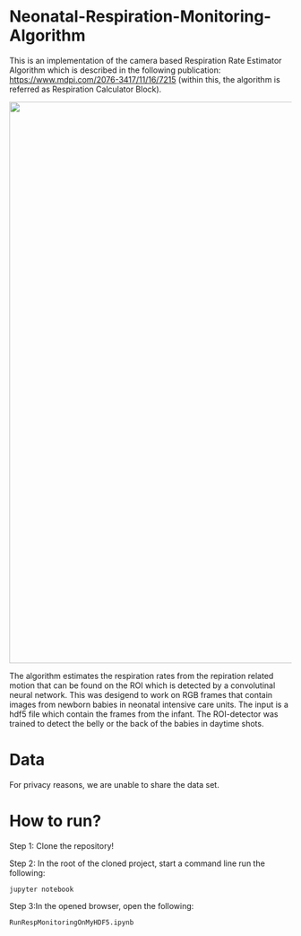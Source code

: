 # Neonatal-Respiration-Monitoring-Algorithm

This is an implementation of the camera based Respiration Rate Estimator Algorithm which is described in the following publication: https://www.mdpi.com/2076-3417/11/16/7215 (within this, the algorithm is referred as Respiration Calculator Block).

<p align="center">
<img src="https://i.imgur.com/MRROn41.jpg" width="1000">
</p>

The algorithm estimates the respiration rates from the repiration related motion that can be found on the ROI which is detected by a convolutinal neural network. This was desigend to work on RGB frames that contain images from newborn babies in neonatal intensive care units. The input is a hdf5 file which contain the frames from the infant. The ROI-detector was trained to detect the belly or the back of the babies in daytime shots.

# Data

For privacy reasons, we are unable to share the data set.

# How to run?

Step 1: Clone the repository!

Step 2: In the root of the cloned project, start a command line run the following:
```
jupyter notebook
```
Step 3:In the opened browser, open the following:
```
RunRespMonitoringOnMyHDF5.ipynb
```
